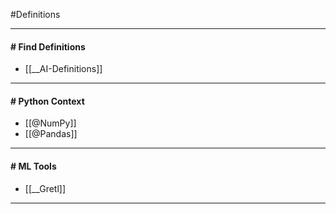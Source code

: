 #Definitions 

---
#### # Find Definitions
- [[__AI-Definitions]]
---
#### # Python Context
- [[@NumPy]]
- [[@Pandas]]
---
#### # ML Tools
- [[__Gretl]]
---
